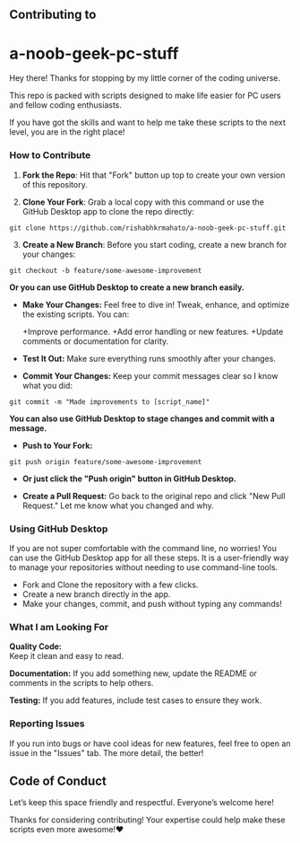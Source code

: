 ## Contributing to
# a-noob-geek-pc-stuff


Hey there! Thanks for stopping by my little corner of the coding universe. 

This repo is packed with scripts designed to make life easier for PC users and fellow coding enthusiasts. 

If you have got the skills and want to help me take these scripts to the next level, you are in the right place!


### How to Contribute

1. **Fork the Repo**: 
Hit that "Fork" button up top to create your own version of this repository.

2. **Clone Your Fork**: 
Grab a local copy with this command or use the GitHub Desktop app to clone the repo directly:

`git clone https://github.com/rishabhkrmahato/a-noob-geek-pc-stuff.git`

3. **Create a New Branch**: 
Before you start coding, create a new branch for your changes:

`git checkout -b feature/some-awesome-improvement`

**Or you can use GitHub Desktop to create a new branch easily.**


- **Make Your Changes:**
Feel free to dive in! Tweak, enhance, and optimize the existing scripts. You can:

   +Improve performance.
   +Add error handling or new features.
   +Update comments or documentation for clarity.

- **Test It Out:**
Make sure everything runs smoothly after your changes.

- **Commit Your Changes:**
Keep your commit messages clear so I know what you did:

`git commit -m "Made improvements to [script_name]"`

**You can also use GitHub Desktop to stage changes and commit with a message.**

- **Push to Your Fork:**

`git push origin feature/some-awesome-improvement`

- **Or just click the "Push origin" button in GitHub Desktop.**

- **Create a Pull Request:**
Go back to the original repo and click "New Pull Request." Let me know what you changed and why.

### Using GitHub Desktop

If you are not super comfortable with the command line, no worries! 
You can use the GitHub Desktop app for all these steps. 
It is a user-friendly way to manage your repositories without needing to use command-line tools.

- Fork and Clone the repository with a few clicks.
- Create a new branch directly in the app.
- Make your changes, commit, and push without typing any commands!

### What I am Looking For

**Quality Code:**  
Keep it clean and easy to read.

**Documentation:**
If you add something new, update the README or comments in the scripts to help others.

**Testing:**
If you add features, include test cases to ensure they work.

### Reporting Issues

If you run into bugs or have cool ideas for new features, feel free to open an issue in the "Issues" tab. 
The more detail, the better!

## Code of Conduct

Let’s keep this space friendly and respectful. Everyone’s welcome here!

Thanks for considering contributing! Your expertise could help make these scripts even more awesome!❤️